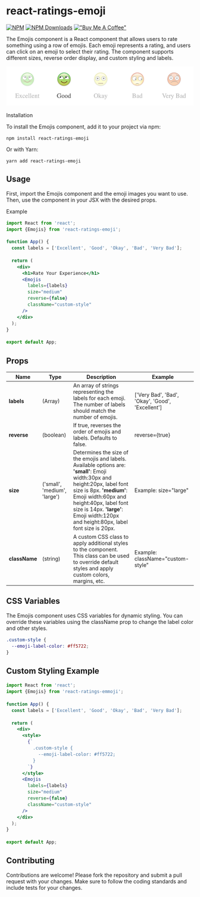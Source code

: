 # react-ratings-emoji

[![NPM](https://img.shields.io/npm/v/react-ratings-emoji.png)](https://www.npmjs.com/package/react-ratings-emoji)
[![NPM Downloads](https://img.shields.io/npm/dt/react-ratings-emoji.svg)](https://www.npmjs.com/package/react-ratings-emoji)
[!["Buy Me A Coffee"](https://www.buymeacoffee.com/assets/img/custom_images/orange_img.png)](https://buymeacoffee.com/petyaivanchova)


The Emojis component is a React component that allows users to rate something using a row of emojis. Each emoji represents a rating, and users can click on an emoji to select their rating. The component supports different sizes, reverse order display, and custom styling and labels.

![alt text](./package/emojis.png)

Installation

To install the Emojis component, add it to your project via npm:

```
npm install react-ratings-emoji
```

Or with Yarn:

```
yarn add react-ratings-emoji
```

## Usage

First, import the Emojis component and the emoji images you want to use. Then, use the component in your JSX with the desired props.

Example

```jsx
import React from 'react';
import {Emojis} from 'react-ratings-emoji'; 

function App() {
  const labels = ['Excellent', 'Good', 'Okay', 'Bad', 'Very Bad'];

  return (
    <div>
      <h1>Rate Your Experience</h1>
      <Emojis
        labels={labels}
        size="medium"
        reverse={false}
        className="custom-style"
      />
    </div>
  );
}

export default App;
```
## Props
| Name | Type | Description | Example |
|---|---|---| --- |
|__labels__ | (Array<string>) | An array of strings representing the labels for each emoji. The number of labels should match the number of emojis. | ['Very Bad', 'Bad', 'Okay', 'Good', 'Excellent'] |
| __reverse__ | (boolean) |  If true, reverses the order of emojis and labels. Defaults to false. | reverse={true}
| __size__ | ('small', 'medium', 'large') | Determines the size of the emojis and labels. Available options are: __'small'__: Emoji width:30px and height:20px, label font size is 8px. __'medium'__: Emoji width:60px and height:40px, label font size is 14px. __'large'__: Emoji width:120px and height:80px, label font size is 20px. | Example: size="large"
| __className__ | (string) | A custom CSS class to apply additional styles to the component. This class can be used to override default styles and apply custom colors, margins, etc. | Example: className="custom-style"


## CSS Variables

The Emojis component uses CSS variables for dynamic styling. You can override these variables using the className prop to change the label color and other styles.

```css
.custom-style {
  --emoji-label-color: #ff5722; 
}
```

## Custom Styling Example

```jsx
import React from 'react';
import {Emojis} from 'react-ratings-emmoji'; 

function App() {
  const labels = ['Excellent', 'Good', 'Okay', 'Bad', 'Very Bad'];

  return (
    <div>
      <style>
        {`
          .custom-style {
            --emoji-label-color: #ff5722; 
          }
        `}
      </style>
      <Emojis
        labels={labels}
        size="medium"
        reverse={false}
        className="custom-style"
      />
    </div>
  );
}

export default App;
```

## Contributing

Contributions are welcome! Please fork the repository and submit a pull request with your changes. Make sure to follow the coding standards and include tests for your changes.
